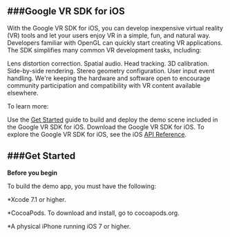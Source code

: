 ###Google VR SDK for iOS
--
With the Google VR SDK for iOS, you can develop inexpensive virtual reality (VR) tools and let your users enjoy VR in a simple, fun, and natural way. Developers familiar with OpenGL can quickly start creating VR applications. The SDK simplifies many common VR development tasks, including:

Lens distortion correction.
Spatial audio.
Head tracking.
3D calibration.
Side-by-side rendering.
Stereo geometry configuration.
User input event handling.
We're keeping the hardware and software open to encourage community participation and compatibility with VR content available elsewhere.

To learn more:

Use the [Get Started](https://developers.google.com/vr/ios/get-started) guide to build and deploy the demo scene included in the Google VR SDK for iOS.
Download the Google VR SDK for iOS.
To explore the Google VR SDK for iOS, see the iOS [API Reference](https://developers.google.com/vr/ios/reference/).


###Get Started 
--
**Before you begin**

To build the demo app, you must have the following:

*Xcode 7.1 or higher.

*CocoaPods. To download and install, go to cocoapods.org.

*A physical iPhone running iOS 7 or higher.


